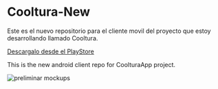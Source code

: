 # Cooltura-New
Este es el nuevo repositorio para el cliente movil del proyecto que estoy desarrollando llamado Cooltura.

[Descargalo desde el PlayStore](https://play.google.com/store/apps/details?id=pe.apiconz.android.cooltura.app "Cooltura")


This is the new android client repo for CoolturaApp project. 

![preliminar mockups](https://lh4.googleusercontent.com/-D1CvRadanZM/VLVAFpVN28I/AAAAAAAArvk/ZcmdSd4hZvc/w506-h593-no/cooltura.png)

